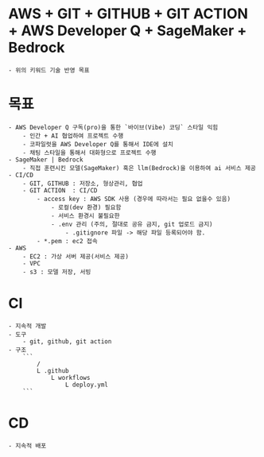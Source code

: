 # AWS + GIT + GITHUB + GIT ACTION + AWS Developer Q + SageMaker + Bedrock
    - 위의 키워드 기술 반영 목표

# 목표
    - AWS Developer Q 구독(pro)을 통한 `바이브(Vibe) 코딩` 스타일 익힘
        - 인간 + AI 협업하여 프로젝트 수행
        - 코파일럿을 AWS Developer Q를 통해서 IDE에 설치
        - 채팅 스타일을 통해서 대화형으로 프로젝트 수행
    - SageMaker | Bedrock
        - 직접 훈련시킨 모델(SageMaker) 혹은 llm(Bedrock)을 이용하여 ai 서비스 제공
    - CI/CD
        - GIT, GITHUB : 저장소, 형상관리, 협업
        - GIT ACTION  : CI/CD 
            - access key : AWS SDK 사용 (경우에 따라서는 필요 없을수 있음)
                - 로컬(dev 환경) 필요함
                - 서비스 환경시 불필요한
                - .env 관리 (주의, 절대로 공유 금지, git 업로드 금지)
                    - .gitignore 파일 -> 해당 파일 등록되어야 함.
            - *.pem : ec2 접속
    - AWS
        - EC2 : 가상 서버 제공(서비스 제공)
        - VPC
        - s3 : 모델 저장, 서빙


# CI
    - 지속적 개발
    - 도구
        - git, github, git action
    - 구조
        ```
            /
            L .github
                L workflows
                    L deploy.yml
        ```

# CD
    - 지속적 배포